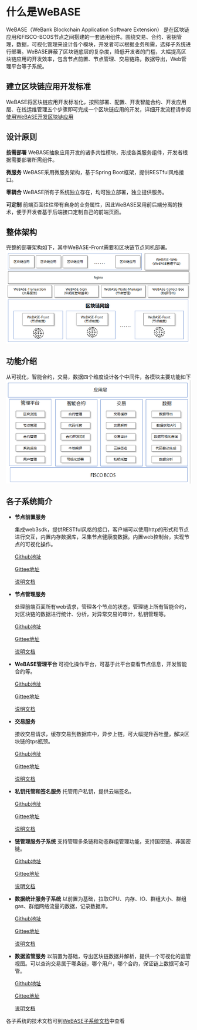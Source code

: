 # 什么是WeBASE
WeBASE（WeBank Blockchain Application Software Extension） 是在区块链应用和FISCO-BCOS节点之间搭建的一套通用组件。围绕交易、合约、密钥管理，数据，可视化管理来设计各个模块，开发者可以根据业务所需，选择子系统进行部署。WeBASE屏蔽了区块链底层的复杂度，降低开发者的门槛，大幅提高区块链应用的开发效率，包含节点前置、节点管理、交易链路，数据导出，Web管理平台等子系统。

## 建立区块链应用开发标准
WeBASE将区块链应用开发标准化，按照部署、配置、开发智能合约、开发应用层、在线运维管理五个步骤即可完成一个区块链应用的开发，详细开发流程请参阅 [使用WeBASE开发区块链应用](../WeBASE/quick-start.html)

## 设计原则
**按需部署**
WeBASE抽象应用开发的诸多共性模块，形成各类服务组件，开发者根据需要部署所需组件。

**微服务**
WeBASE采用微服务架构，基于Spring Boot框架，提供RESTful风格接口。

**零耦合**
WeBASE所有子系统独立存在，均可独立部署，独立提供服务。

**可定制**
前端页面往往带有自身的业务属性，因此WeBASE采用前后端分离的技术，便于开发者基于后端接口定制自己的前端页面。

## 整体架构
完整的部署架构如下，其中WeBASE-Front需要和区块链节点同机部署。
![](../../images/WeBASE/architecture.png)

## 功能介绍
从可视化，智能合约，交易，数据四个维度设计各个中间件，各模块主要功能如下
![](../../images/WeBASE/function.png)

## 各子系统简介

- **节点前置服务** 

  集成web3sdk，提供RESTful风格的接口，客户端可以使用http的形式和节点进行交互，内置内存数据库，采集节点健康度数据。内置web控制台，实现节点的可视化操作。

  [Github地址](https://github.com/WeBankFinTech/WeBASE-Front)

  [Gittee地址]( https://gitee.com/WeBank/WeBASE-Front)

  [说明文档](https://webasedoc.readthedocs.io/zh_CN/latest/docs/WeBASE-Front/index.html#)

- **节点管理服务** 

  处理前端页面所有web请求，管理各个节点的状态，管理链上所有智能合约，对区块链的数据进行统计、分析，对异常交易的审计，私钥管理等。

  [Github地址](https://github.com/WeBankFinTech/WeBASE-Node-Manager)

  [Gittee地址]( https://gitee.com/WeBank/WeBASE-Node-Manager)

  [说明文档](https://webasedoc.readthedocs.io/zh_CN/latest/docs/WeBASE-Node-Manager/index.html#)

- **WeBASE管理平台** 
  可视化操作平台，可基于此平台查看节点信息，开发智能合约等。

  [Github地址](https://github.com/WeBankFinTech/WeBASE-Web)

  [Gittee地址]( https://gitee.com/WeBank/WeBASE-Web)

  [说明文档](https://webasedoc.readthedocs.io/zh_CN/latest/docs/WeBASE-Web/index.html#)

- **交易服务** 

  接收交易请求，缓存交易到数据库中，异步上链，可大幅提升吞吐量，解决区块链的tps瓶颈。

  [Github地址](https://github.com/WeBankFinTech/WeBASE-Transcation)

  [Gittee地址]( https://gitee.com/WeBank/WeBASE-Transcation)

  [说明文档](https://webasedoc.readthedocs.io/zh_CN/latest/docs/WeBASE-Transcation/index.html#)

- **私钥托管和签名服务** 
  托管用户私钥，提供云端签名。

  [Github地址](https://github.com/WeBankFinTech/WeBASE-Sign)

  [Gittee地址]( https://gitee.com/WeBank/WeBASE-Sign)

  [说明文档](https://webasedoc.readthedocs.io/zh_CN/latest/docs/WeBASE-Sign/index.html#)

- **链管理服务子系统** 
  支持管理多条链和动态群组管理功能，支持国密链、非国密链。

  [Github地址](https://github.com/WeBankFinTech/WeBASE-Chain-Manager)

  [Gittee地址]( https://gitee.com/WeBank/WeBASE-Chain-Manager)

  [说明文档](https://webasedoc.readthedocs.io/zh_CN/latest/docs/WeBASE-Chain-Manager/index.html#)

- **数据统计服务子系统** 
  以前置为基础，拉取CPU、内存、IO、群组大小、群组gas、群组网络流量的数据，记录数据库。

  [Github地址](https://github.com/WeBankFinTech/WeBASE-Stat)

  [Gittee地址]( https://gitee.com/WeBank/WeBASE-Stat)

  [说明文档](https://webasedoc.readthedocs.io/zh_CN/latest/docs/WeBASE-Stat/index.html#)

- **数据监管服务** 
  以前置为基础，导出区块链数据并解析，提供一个可视化的监管视图。可以查询交易属于哪条链，哪个用户，哪个合约，保证链上数据可查可管。

  [Github地址](https://github.com/WeBankFinTech/WeBASE-Data)

  [Gittee地址]( https://gitee.com/WeBank/WeBASE-Data)

  [说明文档](https://webasedoc.readthedocs.io/zh_CN/latest/docs/WeBASE-Data/index.html#)

各子系统的技术文档可到[WeBASE子系统文档](https://fintech.webank.com/developer/docs/webase/docs/WeBASE/subsystem.html)中查看